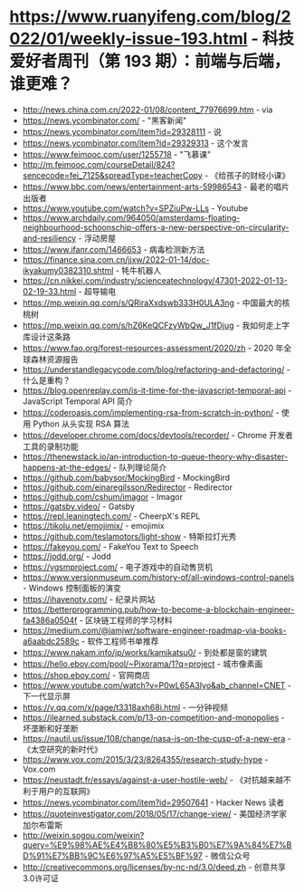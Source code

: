 # https://www.ruanyifeng.com/blog/2022/01/weekly-issue-193.html - 科技爱好者周刊（第 193 期）：前端与后端，谁更难？

- http://news.china.com.cn/2022-01/08/content_77976699.htm - via
- https://news.ycombinator.com/ - "黑客新闻"
- https://news.ycombinator.com/item?id=29328111 - 说
- https://news.ycombinator.com/item?id=29329313 - 这个发言
- https://www.feimooc.com/user/1255718 - "飞慕课"
- http://m.feimooc.com/courseDetail/824?sencecode=fei_7125&spreadType=teacherCopy - 《给孩子的财经小课》
- https://www.bbc.com/news/entertainment-arts-59986543 - 最老的唱片出版者
- https://www.youtube.com/watch?v=SPZiuPw-LLs - Youtube
- https://www.archdaily.com/964050/amsterdams-floating-neighbourhood-schoonschip-offers-a-new-perspective-on-circularity-and-resiliency - 浮动房屋
- https://www.ifanr.com/1466653 - 病毒检测新方法
- https://finance.sina.com.cn/jjxw/2022-01-14/doc-ikyakumy0382310.shtml - 牦牛机器人
- https://cn.nikkei.com/industry/scienceatechnology/47301-2022-01-13-02-19-33.html - 超导输电
- https://mp.weixin.qq.com/s/QRiraXxdswb333H0ULA3ng - 中国最大的核桃树
- https://mp.weixin.qq.com/s/hZ6KeQCFzyWbQw_J1fDjug - 我如何走上字库设计这条路
- https://www.fao.org/forest-resources-assessment/2020/zh - 2020 年全球森林资源报告
- https://understandlegacycode.com/blog/refactoring-and-defactoring/ - 什么是重构？
- https://blog.openreplay.com/is-it-time-for-the-javascript-temporal-api - JavaScript Temporal API 简介
- https://coderoasis.com/implementing-rsa-from-scratch-in-python/ - 使用 Python 从头实现 RSA 算法
- https://developer.chrome.com/docs/devtools/recorder/ - Chrome 开发者工具的录制功能
- https://thenewstack.io/an-introduction-to-queue-theory-why-disaster-happens-at-the-edges/ - 队列理论简介
- https://github.com/babysor/MockingBird - MockingBird
- https://github.com/einaregilsson/Redirector - Redirector
- https://github.com/cshum/imagor - Imagor
- https://gatsby.video/ - Gatsby
- https://repl.leaningtech.com/ - CheerpX's REPL
- https://tikolu.net/emojimix/ - emojimix
- https://github.com/teslamotors/light-show - 特斯拉灯光秀
- https://fakeyou.com/ - FakeYou Text to Speech
- https://jodd.org/ - Jodd
- https://vgsmproject.com/ - 电子游戏中的自动售货机
- https://www.versionmuseum.com/history-of/all-windows-control-panels - Windows 控制面板的演变
- https://ihavenotv.com/ - 纪录片网站
- https://betterprogramming.pub/how-to-become-a-blockchain-engineer-fa4386a0504f - 区块链工程师的学习材料
- https://medium.com/@iamjwr/software-engineer-roadmap-via-books-a6aabdc2589c - 软件工程师书单推荐
- https://www.nakam.info/jp/works/kamikatsu0/ - 到处都是窗的建筑
- https://hello.eboy.com/pool/~Pixorama/1?q=project - 城市像素画
- https://shop.eboy.com/ - 官网商店
- https://www.youtube.com/watch?v=P0wL65A3Iyo&ab_channel=CNET - 下一代显示屏
- https://v.qq.com/x/page/t3318axh68i.html - 一分钟视频
- https://ilearned.substack.com/p/13-on-competition-and-monopolies - 坏垄断和好垄断
- https://nautil.us/issue/108/change/nasa-is-on-the-cusp-of-a-new-era - 《太空研究的新时代》
- https://www.vox.com/2015/3/23/8264355/research-study-hype - Vox.com
- https://neustadt.fr/essays/against-a-user-hostile-web/ - 《对抗越来越不利于用户的互联网》
- https://news.ycombinator.com/item?id=29507641 - Hacker News 读者
- https://quoteinvestigator.com/2018/05/17/change-view/ - 美国经济学家加尔布雷斯
- http://weixin.sogou.com/weixin?query=%E9%98%AE%E4%B8%80%E5%B3%B0%E7%9A%84%E7%BD%91%E7%BB%9C%E6%97%A5%E5%BF%97 - 微信公众号
- http://creativecommons.org/licenses/by-nc-nd/3.0/deed.zh - 创意共享3.0许可证